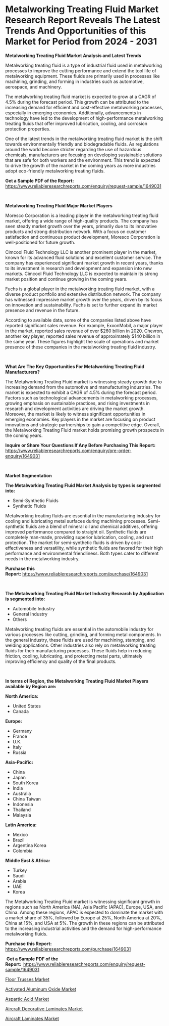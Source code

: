 <p><h1>Metalworking Treating Fluid Market Research Report Reveals The Latest Trends And Opportunities of this Market for Period from 2024 - 2031</h1></p><p><strong>Metalworking Treating Fluid Market Analysis and Latest Trends</strong></p>
<p><p>Metalworking treating fluid is a type of industrial fluid used in metalworking processes to improve the cutting performance and extend the tool life of metalworking equipment. These fluids are primarily used in processes like machining, grinding, and forming in industries such as automotive, aerospace, and machinery.</p><p>The metalworking treating fluid market is expected to grow at a CAGR of 4.5% during the forecast period. This growth can be attributed to the increasing demand for efficient and cost-effective metalworking processes, especially in emerging economies. Additionally, advancements in technology have led to the development of high-performance metalworking treating fluids that offer improved lubrication, cooling, and corrosion protection properties.</p><p>One of the latest trends in the metalworking treating fluid market is the shift towards environmentally friendly and biodegradable fluids. As regulations around the world become stricter regarding the use of hazardous chemicals, manufacturers are focusing on developing sustainable solutions that are safe for both workers and the environment. This trend is expected to drive the growth of the market in the coming years as more industries adopt eco-friendly metalworking treating fluids.</p></p>
<p><strong>Get a Sample PDF of the Report:&nbsp;</strong> <a href="https://www.reliableresearchreports.com/enquiry/request-sample/1649031">https://www.reliableresearchreports.com/enquiry/request-sample/1649031</a></p>
<p>&nbsp;</p>
<p><strong>Metalworking Treating Fluid Major Market Players</strong></p>
<p><p>Moresco Corporation is a leading player in the metalworking treating fluid market, offering a wide range of high-quality products. The company has seen steady market growth over the years, primarily due to its innovative products and strong distribution network. With a focus on customer satisfaction and continuous product development, Moresco Corporation is well-positioned for future growth.</p><p>Cimcool Fluid Technology LLC is another prominent player in the market, known for its advanced fluid solutions and excellent customer service. The company has experienced significant market growth in recent years, thanks to its investment in research and development and expansion into new markets. Cimcool Fluid Technology LLC is expected to maintain its strong market position and continue growing in the coming years.</p><p>Fuchs is a global player in the metalworking treating fluid market, with a diverse product portfolio and extensive distribution network. The company has witnessed impressive market growth over the years, driven by its focus on innovation and sustainability. Fuchs is set to further expand its market presence and revenue in the future.</p><p>According to available data, some of the companies listed above have reported significant sales revenue. For example, ExxonMobil, a major player in the market, reported sales revenue of over $260 billion in 2020. Chevron, another key player, reported sales revenue of approximately $140 billion in the same year. These figures highlight the scale of operations and market presence of these companies in the metalworking treating fluid industry.</p></p>
<p>&nbsp;</p>
<p><strong>What Are The Key Opportunities For Metalworking Treating Fluid Manufacturers?</strong></p>
<p><p>The Metalworking Treating Fluid market is witnessing steady growth due to increasing demand from the automotive and manufacturing industries. The market is expected to exhibit a CAGR of 4.5% during the forecast period. Factors such as technological advancements in metalworking processes, growing emphasis on sustainable practices, and rising investments in research and development activities are driving the market growth. Moreover, the market is likely to witness significant opportunities in emerging economies. Key players in the market are focusing on product innovations and strategic partnerships to gain a competitive edge. Overall, the Metalworking Treating Fluid market holds promising growth prospects in the coming years.</p></p>
<p><strong>Inquire or Share Your Questions If Any Before Purchasing This Report:</strong> <a href="https://www.reliableresearchreports.com/enquiry/pre-order-enquiry/1649031">https://www.reliableresearchreports.com/enquiry/pre-order-enquiry/1649031</a></p>
<p>&nbsp;</p>
<p><strong>Market Segmentation</strong></p>
<p><strong>The Metalworking Treating Fluid Market Analysis by types is segmented into:</strong></p>
<p><ul><li>Semi-Synthetic Fluids</li><li>Synthetic Fluids</li></ul></p>
<p><p>Metalworking treating fluids are essential in the manufacturing industry for cooling and lubricating metal surfaces during machining processes. Semi-synthetic fluids are a blend of mineral oil and chemical additives, offering improved performance compared to straight oil. Synthetic fluids are completely man-made, providing superior lubrication, cooling, and rust protection. The market for semi-synthetic fluids is driven by cost-effectiveness and versatility, while synthetic fluids are favored for their high performance and environmental friendliness. Both types cater to different needs in the metalworking industry.</p></p>
<p><strong>Purchase this Report:&nbsp;</strong><a href="https://www.reliableresearchreports.com/purchase/1649031">https://www.reliableresearchreports.com/purchase/1649031</a></p>
<p>&nbsp;</p>
<p><strong>The Metalworking Treating Fluid Market Industry Research by Application is segmented into:</strong></p>
<p><ul><li>Automobile Industry</li><li>General Industry</li><li>Others</li></ul></p>
<p><p>Metalworking treating fluids are essential in the automobile industry for various processes like cutting, grinding, and forming metal components. In the general industry, these fluids are used for machining, stamping, and welding applications. Other industries also rely on metalworking treating fluids for their manufacturing processes. These fluids help in reducing friction, cooling, lubricating, and protecting metal parts, ultimately improving efficiency and quality of the final products.</p></p>
<p>&nbsp;</p>
<p><strong>In terms of Region, the Metalworking Treating Fluid Market Players available by Region are:</strong></p>
<p>
    <p> <strong> North America: </strong>
        <ul>
            <li>United States</li>
            <li>Canada</li>
        </ul>
        </p> 
    <p> <strong> Europe: </strong>
        <ul>
            <li>Germany</li>
            <li>France</li>
            <li>U.K.</li>
            <li>Italy</li>
            <li>Russia</li>
        </ul>
        </p> 
    <p> <strong> Asia-Pacific: </strong>
        <ul>
            <li>China</li>
            <li>Japan</li>
            <li>South Korea</li>
            <li>India</li>
            <li>Australia</li>
            <li>China Taiwan</li>
            <li>Indonesia</li>
            <li>Thailand</li>
            <li>Malaysia</li>
        </ul>
        </p> 
    <p> <strong> Latin America: </strong>
        <ul>
            <li>Mexico</li>
            <li>Brazil</li>
            <li>Argentina Korea</li>
            <li>Colombia</li>
        </ul>
        </p> 
    <p> <strong> Middle East & Africa: </strong>
        <ul>
            <li>Turkey</li>
            <li>Saudi</li>
            <li>Arabia</li>
            <li>UAE</li>
            <li>Korea</li>
        </ul>
    </p>
    </p>
<p><p>The Metalworking Treating Fluid market is witnessing significant growth in regions such as North America (NA), Asia Pacific (APAC), Europe, USA, and China. Among these regions, APAC is expected to dominate the market with a market share of 35%, followed by Europe at 25%, North America at 20%, China at 15%, and USA at 5%. The growth in these regions can be attributed to the increasing industrial activities and the demand for high-performance metalworking fluids.</p></p>
<p><strong>Purchase this Report: </strong><a href="https://www.reliableresearchreports.com/purchase/1649031">https://www.reliableresearchreports.com/purchase/1649031</a></p>
<p>&nbsp;<strong>Get a Sample PDF of the Report:&nbsp;&nbsp;</strong><a href="https://www.reliableresearchreports.com/enquiry/request-sample/1649031">https://www.reliableresearchreports.com/enquiry/request-sample/1649031</a></p>
<p><strong></strong></p>
<p><p><a href="https://medium.com/@bellabbott/floor-trusses-market-share-evolution-and-market-growth-trends-2024-2031-bf2967cb1ffb">Floor Trusses Market</a></p><p><a href="https://medium.com/@bellabbott/activated-aluminum-oxide-market-size-cagr-trends-2024-2030-aab35c653871">Activated Aluminum Oxide Market</a></p><p><a href="https://medium.com/@haileeward2023/decoding-aspartic-acid-market-metrics-market-share-trends-and-growth-patterns-737f7e9da6be">Aspartic Acid Market</a></p><p><a href="https://medium.com/@petrajones35/analyzing-aircraft-decorative-laminates-market-global-industry-perspective-and-forecast-2024-to-7a512be9b5dc">Aircraft Decorative Laminates Market</a></p><p><a href="https://medium.com/@petrajones35/decoding-aircraft-laminates-market-metrics-market-share-trends-and-growth-patterns-8b3f74fefd4c">Aircraft Laminates Market</a></p></p>
